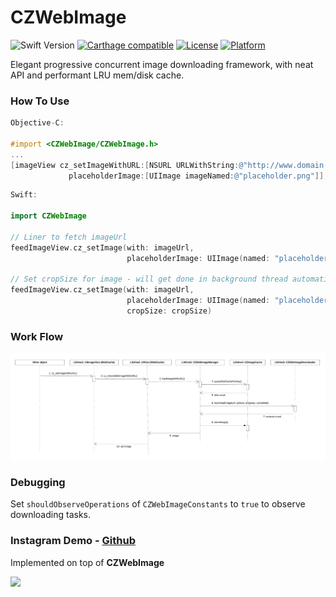 # CZWebImage

![Swift Version](https://img.shields.io/badge/swift-5.0-orange.svg)
[![Carthage compatible](https://img.shields.io/badge/Carthage-compatible-4BC51D.svg?style=flat)](https://github.com/Carthage/Carthage)
[![License](https://img.shields.io/cocoapods/l/CZUtils.svg?style=flat)](http://cocoapods.org/pods/CZUtils)
[![Platform](https://img.shields.io/cocoapods/p/CZUtils.svg?style=flat)](http://cocoapods.org/pods/CZUtils)
 
Elegant progressive concurrent image downloading framework, with neat API and performant LRU mem/disk cache.

### How To Use

```objective-c
Objective-C:

#import <CZWebImage/CZWebImage.h>
...
[imageView cz_setImageWithURL:[NSURL URLWithString:@"http://www.domain.com/path/to/image.jpg"]
             placeholderImage:[UIImage imageNamed:@"placeholder.png"]];
```

```swift
Swift:

import CZWebImage

// Liner to fetch imageUrl
feedImageView.cz_setImage(with: imageUrl,
                          placeholderImage: UIImage(named: "placeholder.png"))   
                          
// Set cropSize for image - will get done in background thread automatically after download
feedImageView.cz_setImage(with: imageUrl,
                          placeholderImage: UIImage(named: "placeholder.png"),
                          cropSize: cropSize)                          
```

### Work Flow
<img src="./Docs/CZWebImage-Sequence-Diagram.png">

### Debugging
Set `shouldObserveOperations` of `CZWebImageConstants` to `true` to observe downloading tasks.
 
### Instagram Demo - [Github](https://github.com/showt1me/CZInstagram)
Implemented on top of **CZWebImage**

<img src="./Docs/CZInstagram.gif">
